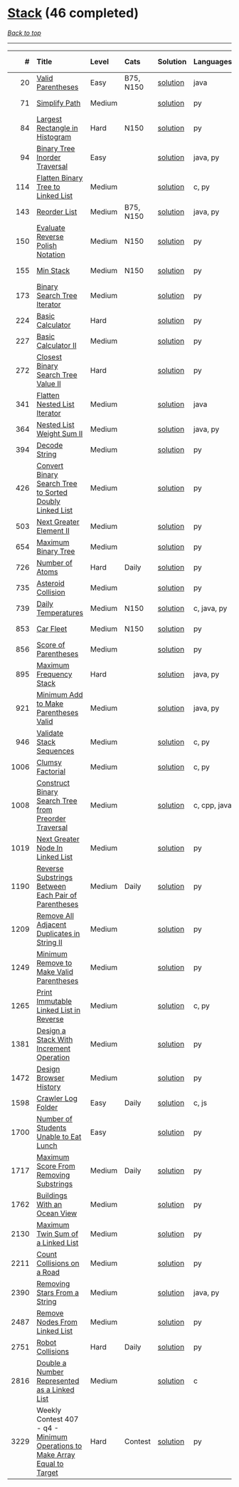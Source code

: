# [Stack](<https://leetcode.com/tag/Stack/>) (46 completed)

*[Back to top](<../../README.md>)*

------

|    # | Title                                                                                                                                                          | Level   | Cats      | Solution                                                                          | Languages    | Date Complete   |
|-----:|:---------------------------------------------------------------------------------------------------------------------------------------------------------------|:--------|:----------|:----------------------------------------------------------------------------------|:-------------|:----------------|
|   20 | [Valid Parentheses](<https://leetcode.com/problems/valid-parentheses>)                                                                                         | Easy    | B75, N150 | [solution](<../_20. Valid Parentheses.md>)                                        | java         | May 22, 2024    |
|   71 | [Simplify Path](<https://leetcode.com/problems/simplify-path>)                                                                                                 | Medium  |           | [solution](<../_71. Simplify Path.md>)                                            | py           | Jun 11, 2024    |
|   84 | [Largest Rectangle in Histogram](<https://leetcode.com/problems/largest-rectangle-in-histogram>)                                                               | Hard    | N150      | [solution](<../_84. Largest Rectangle in Histogram.md>)                           | py           | Jun 11, 2024    |
|   94 | [Binary Tree Inorder Traversal](<https://leetcode.com/problems/binary-tree-inorder-traversal>)                                                                 | Easy    |           | [solution](<../_94. Binary Tree Inorder Traversal.md>)                            | java, py     | Jun 29, 2024    |
|  114 | [Flatten Binary Tree to Linked List](<https://leetcode.com/problems/flatten-binary-tree-to-linked-list>)                                                       | Medium  |           | [solution](<../_114. Flatten Binary Tree to Linked List.md>)                      | c, py        | Jun 11, 2024    |
|  143 | [Reorder List](<https://leetcode.com/problems/reorder-list>)                                                                                                   | Medium  | B75, N150 | [solution](<../_143. Reorder List.md>)                                            | java, py     | Jun 11, 2024    |
|  150 | [Evaluate Reverse Polish Notation](<https://leetcode.com/problems/evaluate-reverse-polish-notation>)                                                           | Medium  | N150      | [solution](<../_150. Evaluate Reverse Polish Notation.md>)                        | py           | Jun 11, 2024    |
|  155 | [Min Stack](<https://leetcode.com/problems/min-stack>)                                                                                                         | Medium  | N150      | [solution](<../_155. Min Stack.md>)                                               | py           | Jun 16, 2024    |
|  173 | [Binary Search Tree Iterator](<https://leetcode.com/problems/binary-search-tree-iterator>)                                                                     | Medium  |           | [solution](<../_173. Binary Search Tree Iterator.md>)                             | py           | Jun 26, 2024    |
|  224 | [Basic Calculator](<https://leetcode.com/problems/basic-calculator>)                                                                                           | Hard    |           | [solution](<../_224. Basic Calculator.md>)                                        | py           | Jun 10, 2024    |
|  227 | [Basic Calculator II](<https://leetcode.com/problems/basic-calculator-ii>)                                                                                     | Medium  |           | [solution](<../_227. Basic Calculator II.md>)                                     | py           | Jun 10, 2024    |
|  272 | [Closest Binary Search Tree Value II](<https://leetcode.com/problems/closest-binary-search-tree-value-ii>)                                                     | Hard    |           | [solution](<../_272. Closest Binary Search Tree Value II.md>)                     | py           | Jul 01, 2024    |
|  341 | [Flatten Nested List Iterator](<https://leetcode.com/problems/flatten-nested-list-iterator>)                                                                   | Medium  |           | [solution](<../_341. Flatten Nested List Iterator.md>)                            | java         | Jul 02, 2024    |
|  364 | [Nested List Weight Sum II](<https://leetcode.com/problems/nested-list-weight-sum-ii>)                                                                         | Medium  |           | [solution](<../_364. Nested List Weight Sum II.md>)                               | java, py     | Jul 02, 2024    |
|  394 | [Decode String](<https://leetcode.com/problems/decode-string>)                                                                                                 | Medium  |           | [solution](<../_394. Decode String.md>)                                           | py           | Jun 15, 2024    |
|  426 | [Convert Binary Search Tree to Sorted Doubly Linked List](<https://leetcode.com/problems/convert-binary-search-tree-to-sorted-doubly-linked-list>)             | Medium  |           | [solution](<../_426. Convert Binary Search Tree to Sorted Doubly Linked List.md>) | py           | Jun 12, 2024    |
|  503 | [Next Greater Element II](<https://leetcode.com/problems/next-greater-element-ii>)                                                                             | Medium  |           | [solution](<../_503. Next Greater Element II.md>)                                 | py           | Jul 05, 2024    |
|  654 | [Maximum Binary Tree](<https://leetcode.com/problems/maximum-binary-tree>)                                                                                     | Medium  |           | [solution](<../_654. Maximum Binary Tree.md>)                                     | py           | Jun 12, 2024    |
|  726 | [Number of Atoms](<https://leetcode.com/problems/number-of-atoms>)                                                                                             | Hard    | Daily     | [solution](<../_726. Number of Atoms.md>)                                         | py           | Jul 14, 2024    |
|  735 | [Asteroid Collision](<https://leetcode.com/problems/asteroid-collision>)                                                                                       | Medium  |           | [solution](<../_735. Asteroid Collision.md>)                                      | py           | Jul 14, 2024    |
|  739 | [Daily Temperatures](<https://leetcode.com/problems/daily-temperatures>)                                                                                       | Medium  | N150      | [solution](<../_739. Daily Temperatures.md>)                                      | c, java, py  | Jun 13, 2024    |
|  853 | [Car Fleet](<https://leetcode.com/problems/car-fleet>)                                                                                                         | Medium  | N150      | [solution](<../_853. Car Fleet.md>)                                               | py           | Jun 14, 2024    |
|  856 | [Score of Parentheses](<https://leetcode.com/problems/score-of-parentheses>)                                                                                   | Medium  |           | [solution](<../_856. Score of Parentheses.md>)                                    | py           | Jun 19, 2024    |
|  895 | [Maximum Frequency Stack](<https://leetcode.com/problems/maximum-frequency-stack>)                                                                             | Hard    |           | [solution](<../_895. Maximum Frequency Stack.md>)                                 | java, py     | Jul 11, 2024    |
|  921 | [Minimum Add to Make Parentheses Valid](<https://leetcode.com/problems/minimum-add-to-make-parentheses-valid>)                                                 | Medium  |           | [solution](<../_921. Minimum Add to Make Parentheses Valid.md>)                   | java, py     | Jun 12, 2024    |
|  946 | [Validate Stack Sequences](<https://leetcode.com/problems/validate-stack-sequences>)                                                                           | Medium  |           | [solution](<../_946. Validate Stack Sequences.md>)                                | c, py        | Jun 12, 2024    |
| 1006 | [Clumsy Factorial](<https://leetcode.com/problems/clumsy-factorial>)                                                                                           | Medium  |           | [solution](<../_1006. Clumsy Factorial.md>)                                       | c, py        | Jun 12, 2024    |
| 1008 | [Construct Binary Search Tree from Preorder Traversal](<https://leetcode.com/problems/construct-binary-search-tree-from-preorder-traversal>)                   | Medium  |           | [solution](<../_1008. Construct Binary Search Tree from Preorder Traversal.md>)   | c, cpp, java | Jun 27, 2024    |
| 1019 | [Next Greater Node In Linked List](<https://leetcode.com/problems/next-greater-node-in-linked-list>)                                                           | Medium  |           | [solution](<../_1019. Next Greater Node In Linked List.md>)                       | py           | Jun 22, 2024    |
| 1190 | [Reverse Substrings Between Each Pair of Parentheses](<https://leetcode.com/problems/reverse-substrings-between-each-pair-of-parentheses>)                     | Medium  | Daily     | [solution](<../_1190. Reverse Substrings Between Each Pair of Parentheses.md>)    | py           | Jul 11, 2024    |
| 1209 | [Remove All Adjacent Duplicates in String II](<https://leetcode.com/problems/remove-all-adjacent-duplicates-in-string-ii>)                                     | Medium  |           | [solution](<../_1209. Remove All Adjacent Duplicates in String II.md>)            | py           | Jun 19, 2024    |
| 1249 | [Minimum Remove to Make Valid Parentheses](<https://leetcode.com/problems/minimum-remove-to-make-valid-parentheses>)                                           | Medium  |           | [solution](<../_1249. Minimum Remove to Make Valid Parentheses.md>)               | py           | Jun 10, 2024    |
| 1265 | [Print Immutable Linked List in Reverse](<https://leetcode.com/problems/print-immutable-linked-list-in-reverse>)                                               | Medium  |           | [solution](<../_1265. Print Immutable Linked List in Reverse.md>)                 | c, py        | Jun 06, 2024    |
| 1381 | [Design a Stack With Increment Operation](<https://leetcode.com/problems/design-a-stack-with-increment-operation>)                                             | Medium  |           | [solution](<../_1381. Design a Stack With Increment Operation.md>)                | py           | Jul 06, 2024    |
| 1472 | [Design Browser History](<https://leetcode.com/problems/design-browser-history>)                                                                               | Medium  |           | [solution](<../_1472. Design Browser History.md>)                                 | py           | Jul 06, 2024    |
| 1598 | [Crawler Log Folder](<https://leetcode.com/problems/crawler-log-folder>)                                                                                       | Easy    | Daily     | [solution](<../_1598. Crawler Log Folder.md>)                                     | c, js        | Jul 10, 2024    |
| 1700 | [Number of Students Unable to Eat Lunch](<https://leetcode.com/problems/number-of-students-unable-to-eat-lunch>)                                               | Easy    |           | [solution](<../_1700. Number of Students Unable to Eat Lunch.md>)                 | py           | Jun 02, 2024    |
| 1717 | [Maximum Score From Removing Substrings](<https://leetcode.com/problems/maximum-score-from-removing-substrings>)                                               | Medium  | Daily     | [solution](<../_1717. Maximum Score From Removing Substrings.md>)                 | py           | Jul 12, 2024    |
| 1762 | [Buildings With an Ocean View](<https://leetcode.com/problems/buildings-with-an-ocean-view>)                                                                   | Medium  |           | [solution](<../_1762. Buildings With an Ocean View.md>)                           | py           | Jun 10, 2024    |
| 2130 | [Maximum Twin Sum of a Linked List](<https://leetcode.com/problems/maximum-twin-sum-of-a-linked-list>)                                                         | Medium  |           | [solution](<../_2130. Maximum Twin Sum of a Linked List.md>)                      | py           | Jun 21, 2024    |
| 2211 | [Count Collisions on a Road](<https://leetcode.com/problems/count-collisions-on-a-road>)                                                                       | Medium  |           | [solution](<../_2211. Count Collisions on a Road.md>)                             | py           | Jul 14, 2024    |
| 2390 | [Removing Stars From a String](<https://leetcode.com/problems/removing-stars-from-a-string>)                                                                   | Medium  |           | [solution](<../_2390. Removing Stars From a String.md>)                           | java, py     | Jun 02, 2024    |
| 2487 | [Remove Nodes From Linked List](<https://leetcode.com/problems/remove-nodes-from-linked-list>)                                                                 | Medium  |           | [solution](<../_2487. Remove Nodes From Linked List.md>)                          | py           | Jun 12, 2024    |
| 2751 | [Robot Collisions](<https://leetcode.com/problems/robot-collisions>)                                                                                           | Hard    | Daily     | [solution](<../_2751. Robot Collisions.md>)                                       | py           | Jul 13, 2024    |
| 2816 | [Double a Number Represented as a Linked List](<https://leetcode.com/problems/double-a-number-represented-as-a-linked-list>)                                   | Medium  |           | [solution](<../_2816. Double a Number Represented as a Linked List.md>)           | c            | Jul 04, 2024    |
| 3229 | Weekly Contest 407 - q4 - [Minimum Operations to Make Array Equal to Target](<https://leetcode.com/problems/minimum-operations-to-make-array-equal-to-target>) | Hard    | Contest   | [solution](<../_3229. Minimum Operations to Make Array Equal to Target.md>)       | py           | Jul 21, 2024    |